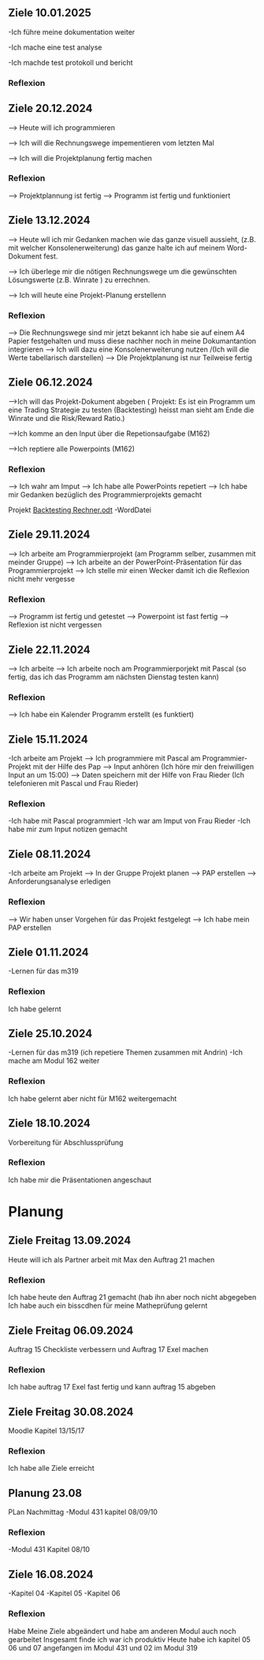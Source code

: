 
## Ziele 10.01.2025
-Ich führe meine dokumentation weiter

-Ich mache eine test analyse

-Ich machde test protokoll und bericht

### Reflexion



## Ziele 20.12.2024
--> Heute will ich programmieren 

--> Ich will die Rechnungswege impementieren vom letzten Mal

--> Ich will die Projektplanung fertig machen

### Reflexion

--> Projektplannung ist fertig
--> Programm ist fertig und funktioniert



## Ziele 13.12.2024
--> Heute wll ich mir Gedanken machen wie das ganze visuell aussieht, (z.B. mit welcher Konsolenerweiterung) das ganze halte ich auf meinem Word-Dokument fest.

--> Ich überlege mir die nötigen Rechnungswege um die gewünschten Lösungswerte (z.B. Winrate ) zu errechnen.

--> Ich will heute eine Projekt-Planung erstellenn 
    
### Reflexion

--> Die Rechnungswege sind mir jetzt bekannt ich habe sie auf einem A4 Papier festgehalten und muss diese nachher noch in meine Dokumantantion integrieren
--> Ich will dazu eine Konsolenerweiterung nutzen /(Ich will die Werte tabellarisch darstellen)
--> DIe Projektplanung ist nur Teilweise fertig


## Ziele 06.12.2024
-->Ich will das Projekt-Dokument abgeben 
( Projekt: Es ist ein Programm um eine Trading Strategie zu testen (Backtesting) heisst man sieht am Ende die Winrate und die Risk/Reward Ratio.)

-->Ich komme an den Input über die Repetionsaufgabe (M162)

-->Ich reptiere alle Powerpoints (M162)
    
### Reflexion
--> Ich wahr am Imput 
--> Ich habe alle PowerPoints repetiert
--> Ich habe mir Gedanken bezüglich des Programmierprojekts gemacht 

Projekt
[Backtesting Rechner.odt](https://github.com/user-attachments/files/18066519/Backtesting.Rechner.odt)
-WordDatei




## Ziele 29.11.2024
--> Ich arbeite am Programmierprojekt (am Programm selber, zusammen mit meinder Gruppe)
--> Ich arbeite an der PowerPoint-Präsentation für das Programmierprojekt
--> Ich stelle mir einen Wecker damit ich die Reflexion nicht mehr vergesse
    
### Reflexion
--> Programm ist fertig und getestet
--> Powerpoint ist fast fertig 
--> Reflexion ist nicht vergessen

## Ziele 22.11.2024
--> Ich arbeite 
--> Ich arbeite noch am Programmierporjekt mit Pascal 
    (so fertig, das ich das Programm am nächsten Dienstag testen kann)
    
### Reflexion
--> Ich habe ein Kalender Programm erstellt (es funktiert)
    


## Ziele 15.11.2024

-Ich arbeite am Projekt
--> Ich programmiere mit Pascal am Programmier-Projekt mit der Hilfe des Pap
--> Input anhören (Ich höre mir den freiwilligen Input an um 15:00)
--> Daten speichern mit der Hilfe von Frau Rieder (Ich telefonieren mit Pascal und Frau Rieder)

### Reflexion
-Ich habe mit Pascal programmiert
-Ich war am Imput von Frau Rieder
-Ich habe mir zum Input notizen gemacht




## Ziele 08.11.2024

-Ich arbeite am Projekt
--> In der Gruppe Projekt planen
--> PAP erstellen
--> Anforderungsanalyse erledigen

### Reflexion
--> Wir haben unser Vorgehen für das Projekt festgelegt
--> Ich habe mein PAP erstellen


## Ziele 01.11.2024

-Lernen für das m319

### Reflexion
Ich habe gelernt 

## Ziele 25.10.2024

-Lernen für das m319 
(ich repetiere Themen zusammen mit Andrin)
-Ich mache am Modul 162 weiter

### Reflexion
Ich habe gelernt aber nicht für M162 weitergemacht


## Ziele 18.10.2024
Vorbereitung für Abschlussprüfung

### Reflexion
Ich habe mir die Präsentationen angeschaut 


# Planung
## Ziele Freitag 13.09.2024
Heute will ich als Partner arbeit mit Max den Auftrag 21 machen

### Reflexion
Ich habe heute den Auftrag 21 gemacht (hab ihn aber noch nicht abgegeben
Ich habe auch ein bisscdhen für meine Matheprüfung gelernt

## Ziele Freitag 06.09.2024
Auftrag 15 Checkliste verbessern 
und Auftrag 17 Exel machen
### Reflexion
Ich habe auftrag 17 Exel fast fertig und kann auftrag   15 abgeben



## Ziele Freitag 30.08.2024
Moodle Kapitel 13/15/17
### Reflexion
Ich habe alle Ziele erreicht



## Planung 23.08
PLan Nachmittag
-Modul 431 kapitel 08/09/10
### Reflexion
-Modul 431 Kapitel 08/10


## Ziele 16.08.2024
-Kapitel 04
-Kapitel 05
-Kapitel 06
### Reflexion
Habe Meine Ziele abgeändert und habe am anderen Modul auch noch gearbeitet
Insgesamt finde ich war ich produktiv 
Heute habe ich kapitel 05 06 und 07 angefangen im Modul 431
und 02 im Modul 319













